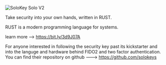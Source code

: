 ![SoloKey Solo V2](https://i.imgur.com/Vu0NK3w.png)

Take security into your own hands, written in RUST. 

RUST is a modern programming language for systems.

learn more --> https://bit.ly/3d9J07A

For anyone interested in following the security key past its kickstarter and into the languge and hardware behind FIDO2 and two factor authentication.
You can find their repository on github ---> https://github.com/solokeys
